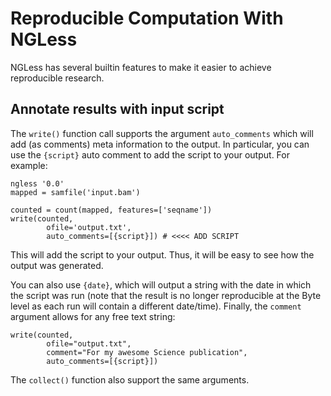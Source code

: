 # Reproducible Computation With NGLess

NGLess has several builtin features to make it easier to achieve reproducible
research.

## Annotate results with input script

The `write()` function call supports the argument `auto_comments` which will
add (as comments) meta information to the output. In particular, you can use
the `{script}` auto comment to add the script to your output. For example:

    ngless '0.0'
    mapped = samfile('input.bam')

    counted = count(mapped, features=['seqname'])
    write(counted,
            ofile='output.txt',
            auto_comments=[{script}]) # <<<< ADD SCRIPT

This will add the script to your output. Thus, it will be easy to see how the
output was generated.

You can also use `{date}`, which will output a string with the date in which
the script was run (note that the result is no longer reproducible at the Byte
level as each run will contain a different date/time). Finally, the `comment`
argument allows for any free text string:

    write(counted,
            ofile="output.txt",
            comment="For my awesome Science publication",
            auto_comments=[{script}])

The `collect()` function also support the same arguments.

